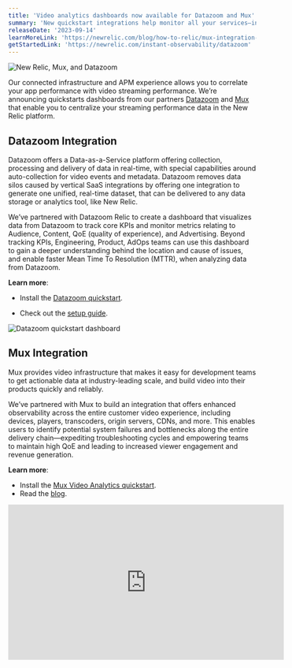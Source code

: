```yaml
---
title: 'Video analytics dashboards now available for Datazoom and Mux'
summary: 'New quickstart integrations help monitor all your services—including video—in one place to enhance video quality of experience'
releaseDate: '2023-09-14'
learnMoreLink: 'https://newrelic.com/blog/how-to-relic/mux-integration-video-experience'
getStartedLink: 'https://newrelic.com/instant-observability/datazoom'
---
```


![New Relic, Mux, and Datazoom](/images/newrelic_mux_datazoom_logos.webp 'New Relic, Mux, and Datazoom')

Our connected infrastructure and APM experience allows you to correlate your app performance with video streaming performance. We’re announcing quickstarts dashboards from our partners [Datazoom](http://www.datazoom.io) and [Mux](https://www.mux.com/data) that enable you to centralize your streaming performance data in the New Relic platform.

## Datazoom Integration

Datazoom offers a Data-as-a-Service platform offering collection, processing and delivery of data in real-time, with special capabilities around auto-collection for video events and metadata. Datazoom removes data silos caused by vertical SaaS integrations by offering one integration to generate one unified, real-time dataset, that can be delivered to any data storage or analytics tool, like New Relic.

We’ve partnered with Datazoom Relic to create a dashboard that visualizes data from Datazoom to track core KPIs and monitor metrics relating to Audience, Content, QoE (quality of experience), and Advertising. Beyond tracking KPIs, Engineering, Product, AdOps teams can use this dashboard to gain a deeper understanding behind the location and cause of issues, and enable faster Mean Time To Resolution (MTTR), when analyzing data from Datazoom.

**Learn more**:

- Install the [Datazoom quickstart](https://newrelic.com/instant-observability/datazoom).

- Check out the [setup guide](https://help.datazoom.io/hc/en-us/articles/360022667532-New-Relic-One).

![Datazoom quickstart dashboard](/images/datazoom_quickstart.webp 'Datazoom quickstart dashboard')

## Mux Integration

Mux provides video infrastructure that makes it easy for development teams to get actionable data at industry-leading scale, and build video into their products quickly and reliably.

We’ve partnered with Mux to build an integration that offers enhanced observability across the entire customer video experience, including devices, players, transcoders, origin servers, CDNs, and more. This enables users to identify potential system failures and bottlenecks along the entire delivery chain—expediting troubleshooting cycles and empowering teams to maintain high QoE and leading to increased viewer engagement and revenue generation.

**Learn more**:

- Install the [Mux Video Analytics quickstart](https://newrelic.com/instant-observability/mux-video).
- Read the [blog](https://newrelic.com/blog/how-to-relic/mux-integration-video-experience).

<iframe width="560" height="315" src="https://fast.wistia.net/embed/iframe/azexjbfc5k" frameborder="0" allow="accelerometer; autoplay; clipboard-write; encrypted-media; gyroscope; picture-in-picture" allowfullscreen></iframe>
